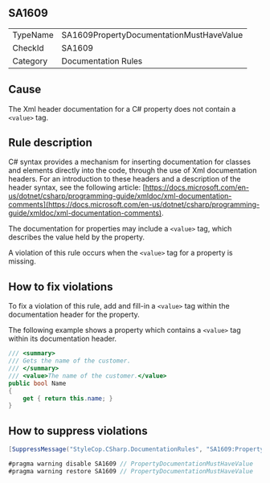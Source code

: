 ﻿## SA1609

<table>
<tr>
  <td>TypeName</td>
  <td>SA1609PropertyDocumentationMustHaveValue</td>
</tr>
<tr>
  <td>CheckId</td>
  <td>SA1609</td>
</tr>
<tr>
  <td>Category</td>
  <td>Documentation Rules</td>
</tr>
</table>

## Cause

The Xml header documentation for a C# property does not contain a `<value>` tag.

## Rule description

C# syntax provides a mechanism for inserting documentation for classes and elements directly into the code, through the use of Xml documentation headers. For an introduction to these headers and a description of the header syntax, see the following article: [https://docs.microsoft.com/en-us/dotnet/csharp/programming-guide/xmldoc/xml-documentation-comments](https://docs.microsoft.com/en-us/dotnet/csharp/programming-guide/xmldoc/xml-documentation-comments).

The documentation for properties may include a `<value>` tag, which describes the value held by the property.

A violation of this rule occurs when the `<value>` tag for a property is missing.

## How to fix violations

To fix a violation of this rule, add and fill-in a `<value>` tag within the documentation header for the property.

The following example shows a property which contains a `<value>` tag within its documentation header.

```csharp
/// <summary>
/// Gets the name of the customer.
/// </summary>
/// <value>The name of the customer.</value>
public bool Name
{
    get { return this.name; }
}
```

## How to suppress violations

```csharp
[SuppressMessage("StyleCop.CSharp.DocumentationRules", "SA1609:PropertyDocumentationMustHaveValue", Justification = "Reviewed.")]
```

```csharp
#pragma warning disable SA1609 // PropertyDocumentationMustHaveValue
#pragma warning restore SA1609 // PropertyDocumentationMustHaveValue
```
